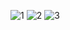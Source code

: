 ![1](https://cloud.githubusercontent.com/assets/16939699/13379166/9f39c87c-de44-11e5-8159-bb8ba1d49f3d.PNG)
![2](https://cloud.githubusercontent.com/assets/16939699/13379167/9f3c7d2e-de44-11e5-89e2-97cf102565e0.PNG)
![3](https://cloud.githubusercontent.com/assets/16939699/13379168/9f3f8fc8-de44-11e5-8587-fc2d723e7467.PNG)
